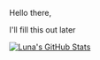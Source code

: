 Hello there,

I'll fill this out later

[![Luna's GitHub Stats](https://github-readme-stats.vercel.app/api?username=InLieuOfLuna)](https://github.com/InLieuOfLuna/)
